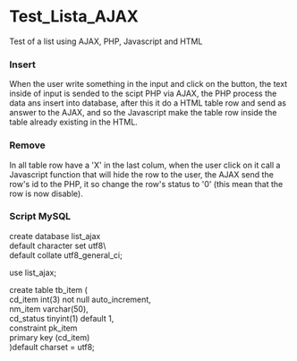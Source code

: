 # Test_Lista_AJAX
Test of a list using AJAX, PHP, Javascript and HTML

### Insert ###
When the user write something in the input and click on the button, the text inside of input is sended to the scipt PHP via AJAX, the PHP process the data ans insert into database, after this it do a HTML table row and send as answer to the AJAX, and so the Javascript make the table row inside the table already existing in the HTML.

### Remove ###
In all table row have a 'X' in the last colum, when the user click on it call a Javascript function that will hide the row to the user, the AJAX send the row's id to the PHP, it so change the row's status to '0' (this mean that the row is now disable).


### Script MySQL ###
create database list_ajax\
default character set utf8\  
default collate utf8_general_ci;

use list_ajax;

create table tb_item (\
  cd_item int(3) not null auto_increment,\
  nm_item varchar(50),\
  cd_status tinyint(1) default 1,\
  constraint pk_item\
  	primary key (cd_item)\
)default charset = utf8;
